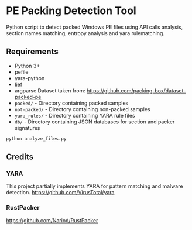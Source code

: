 # PE Packing Detection Tool

Python script to detect packed Windows PE files using API calls analysis, section names matching, entropy analysis and yara rulematching. 

## Requirements

- Python 3+
- pefile
- yara-python
- lief
- argparse
Dataset taken from: https://github.com/packing-box/dataset-packed-pe
- `packed/` - Directory containing packed samples
- `not-packed/` - Directory containing non-packed samples
- `yara_rules/` - Directory containing YARA rule files
- `db/` - Directory containing JSON databases for section and packer signatures


```bash
python analyze_files.py
```

## Credits

### YARA
This project partially  implements YARA for pattern matching and malware detection.  https://github.com/VirusTotal/yara

### RustPacker
https://github.com/Nariod/RustPacker 


